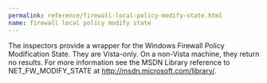 ```yaml
---
permalink: reference/firewall-local-policy-modify-state.html
name: firewall local policy modify state
---
```


The <firewall local policy modify state> inspectors provide a wrapper for the Windows Firewall Policy Modification State. They are Vista-only. On a non-Vista machine, they return no results. For more information see the MSDN Library reference to NET_FW_MODIFY_STATE at http://msdn.microsoft.com/library/.